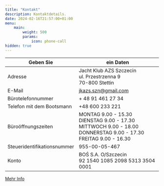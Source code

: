 ```yaml
---
title: "Kontakt"
description: Kontaktdetails.
date: 2024-02-16T21:57:00+01:00
menu:
    main:
        weight: 500
        params:
            icon: phone-call
hidden: true
---
```


| Geben Sie                   | ein Daten                                                                                                                            |
|---                          |---                                                                                                                                   |
| Adresse                     | Jacht Klub AZS Szczecin <br/> ul. Przestrzenna 9 <br/> 70-800 Stettin                                                                |
| E-Mail                      | jkazs.szn@gmail.com                                                                                                                  |
| Bürotelefonnummer           | + 48 91 461 27 34                                                                                                                    |
| Telefon mit dem Bootsmann   | +48 600 233 221                                                                                                                      |
| Büroöffnungszeiten          | MONTAG 9.00 - 15.30 <br/> DIENSTAG 9.00 - 17.30 <br/> MITTWOCH 9.00 - 18.00 <br/> DONNERSTAG 9.00 - 17.30 <br/> FREITAG 9.00 - 16.30 |
| Steueridentifikationsnummer | 955-00-05-467                                                                                                                        |
| Konto                       | BOŚ S.A. O/Szczecin<br/>92 1540 1085 2098 5313 3504 0001                                                                             |

[Mehr Info](../informacje-o-przystani/)
